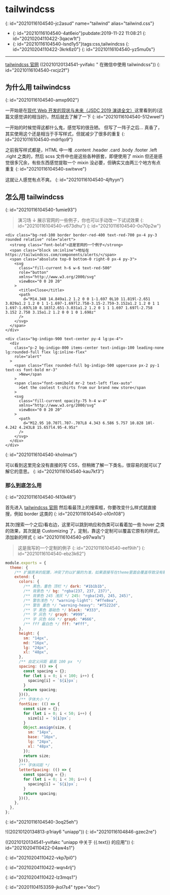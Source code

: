 # tailwindcss
{: id="20210116104540-jc2asud" name="tailwind" alias="tailwind.css"}

- {: id="20210116104540-4at6eio"}pubdate:2019-11-22 11:08:21
  {: id="20210204110422-3qacw1t"}
- {: id="20210116104540-lsnd1y5"}tags:css,tailwindcss
  {: id="20210204110422-3krk6z0"}
{: id="20210116104540-yz5mu0s"}

---

[tailwindcss 官网](https://tailwindcss.com/) ((20210120134541-yvifakc " 在微信中使用 tailwindcss"))
{: id="20210116104540-rxcjz2f"}

## 为什么用 tailwindcss
{: id="20210116104540-amxp902"}

一开始是在[现代 Web 开发的现状与未来（JSDC 2019 演讲全文）](https://zhuanlan.zhihu.com/p/88616149)这里看到的(这篇文感觉讲的相当好)，然后就去了解了一下
{: id="20210116104540-512wwel"}

一开始的时候觉得这都什么鬼，感觉写的很丑陋。 但写了一阵子之后... 真香了，其实使用这个还是相当于手写样式，但就减少了很多的重复
{: id="20210116104540-mdrfqo9"}

之前我写样式都是，HTML 中一堆 .content .header .card .body .footer .left .right 之类的，然后 scss 文件中也是这些各种嵌套，即便使用了 mixin 但还是感觉很多冗余，有些东西感觉提取一个 mixin 没必要，但确实又由两三个地方有点重复
{: id="20210116104540-switwve"}

这就让人感觉有点不爽。
{: id="20210116104540-4jftyyn"}

## 怎么用 tailwindcss
{: id="20210116104540-1umie93"}

> 演习场 ↓ 展示官网的一些例子，你也可以手动改一下试试效果
> {: id="20210116104540-v673dhu"}
{: id="20210116104540-0o70p2w"}

```html{run}
<div class="bg-red-100 border border-red-400 text-red-700 px-4 py-3 rounded relative" role="alert">
  <strong class="font-bold">这是官网的一个例子</strong>
  <span class="block sm:inline">地址在 https://tailwindcss.com/components/alerts/</span>
  <span class="absolute top-0 bottom-0 right-0 px-4 py-3">
    <svg
      class="fill-current h-6 w-6 text-red-500"
      role="button"
      xmlns="http://www.w3.org/2000/svg"
      viewBox="0 0 20 20"
    >
      <title>Close</title>
      <path
        d="M14.348 14.849a1.2 1.2 0 0 1-1.697 0L10 11.819l-2.651 3.029a1.2 1.2 0 1 1-1.697-1.697l2.758-3.15-2.759-3.152a1.2 1.2 0 1 1 1.697-1.697L10 8.183l2.651-3.031a1.2 1.2 0 1 1 1.697 1.697l-2.758 3.152 2.758 3.15a1.2 1.2 0 0 1 0 1.698z"
      />
    </svg>
  </span>
</div>

<div class="bg-indigo-900 text-center py-4 lg:px-4">
  <div
    class="p-2 bg-indigo-800 items-center text-indigo-100 leading-none lg:rounded-full flex lg:inline-flex"
    role="alert"
  >
    <span class="flex rounded-full bg-indigo-500 uppercase px-2 py-1 text-xs font-bold mr-3"
      >New</span
    >
    <span class="font-semibold mr-2 text-left flex-auto"
      >Get the coolest t-shirts from our brand new store</span
    >
    <svg
      class="fill-current opacity-75 h-4 w-4"
      xmlns="http://www.w3.org/2000/svg"
      viewBox="0 0 20 20"
    >
      <path
        d="M12.95 10.707l.707-.707L8 4.343 6.586 5.757 10.828 10l-4.242 4.243L8 15.657l4.95-4.95z"
      />
    </svg>
  </div>
</div>
```
{: id="20210116104540-kholmax"}

可以看到这里完全没有直接的写 CSS，但稍微了解一下类名，很容易的就可以了解它的意思。
{: id="20210116104540-kau7kf3"}

### 那么到底怎么用
{: id="20210116104540-f410k48"}

首先进入 [tailwindcss 官网](https://tailwindcss.com/components) 然后看最顶上的搜索框，你要改变什么样式就直接搜，例如 border 这类的
{: id="20210116104540-o10n108"}

其次(搜索一个之后)看右边，这里可以跳到响应和伪类可以看着加一些 hover 之类的效果，其次就是 Customizing 了，定制，靠这个定制可以覆盖它原有的样式，添加新的样式
{: id="20210116104540-p97wa1s"}

> 这是我写的一个定制的例子
> {: id="20210116104540-eef9iih"}
{: id="20210116104540-ebz3k62"}

```javascript
module.exports = {
  theme: {
    /** 扩展原来的配置，冲突了的以扩展的为准，如果直接写在theme里面会覆盖导致没有默认配置 */
    extend: {
      colors: {
        /** 黑色，重色 顶栏 */ dark: "#1b1b1b",
        /** 背景色 */ bg: "rgba(237, 237, 237)",
        /** 背景色 245 浅灰 */ 245: "rgba(245, 245, 245)",
        /** 警告浅色 */ "warning-light": "#ffe8ea",
        /** 警告 重色 */ "warning-heavy": "#f5222d",
        /** 字 黑色 基础色 */ black: "#333",
        /** 字 灰色 */ gray9: "#999",
        /** 字 灰色 666 */ gray6: "#666",
        /** fff 最白色 */ fff: "#fff",
      },
      height: {
        sm: "14px",
        md: "16px",
        lg: "24px",
        xl: "48px",
      },
      /** 自定义间距 最高 100 px  */
      spacing: (() => {
        const spacing = {};
        for (let i = 0; i < 100; i++) {
          spacing[i] = `${i}px`;
        }
        return spacing;
      })(),
      /** 字体大小 */
      fontSize: (() => {
        const size = {};
        for (let i = 0; i < 50; i++) {
          size[i] = `${i}px`;
        }
        Object.assign(size, {
          sm: "14px",
          base: "16px",
          lg: "24px",
          xl: "48px",
        });
        return size;
      })(),
      /** 字体间距 */
      letterSpacing: (() => {
        const spacing = {};
        for (let i = 0; i < 30; i++) {
          spacing[i] = `${i}px`;
        }
        return spacing;
      })(),
    },
  },
};
```
{: id="20210116104540-3oq25eh"}

!((20210120134813-p1riay6 "uniapp"))
{: id="20210116104846-gzec2re"}

((20210120134541-yvifakc "uniapp 中关于 {{.text}} 的应用"))
{: id="20210204110422-04aw4s1"}

{: id="20210204110422-vkp7pi0"}

{: id="20210204110422-wqn4rlj"}

{: id="20210204110422-lz3mqs1"}


{: id="20201104153359-jkol7s4" type="doc"}
